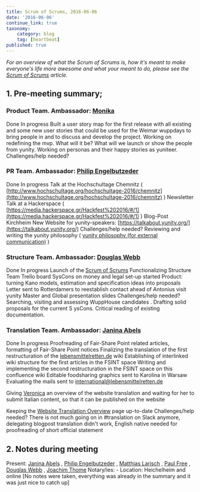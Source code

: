 ```yaml
---
title: Scrum of Scrums, 2016-06-06
date: '2016-06-06'
continue_link: true
taxonomy:
    category: blog
    tag: [heartbeat]
published: true
---
```


_For an overview of what the Scrum of Scrums is, how it's meant to make everyone's life more awesome and what your meant to do, please see the_ _[Scrum of Scrums](/wiki/display/YUN/heartbeat) article._

## 1\. Pre-meeting summary;

### Product Team. Ambassador: [Monika](/wiki/display/~MonikaBav)

Done In progress Built a user story map for the first release with all existing and some new user stories that could be used for the Weimar wuppdays to bring people in and to discuss and develop the project. Working on redefining the mvp. What will it be? What will we launch or show the people from yunity. Working on personas and their happy stories as yuniteer. Challenges/help needed?
### PR Team. Ambassador: [Philip Engelbutzeder](/wiki/display/~Philip)

Done In progress Talk at the Hochschultage Chemnitz ( [http://www.hochschultage.org/hochschultage-2016/chemnitz](http://www.hochschultage.org/hochschultage-2016/chemnitz) ) Newsletter Talk at a Hackerspace ( [https://media.hackerspace.gr/Hackfest%202016/#/1](https://media.hackerspace.gr/Hackfest%202016/#/1) ) Blog-Post Kirchheim New Website for yunity-speakers: [https://talkabout.yunity.org/](https://talkabout.yunity.org/) Challenges/help needed? Reviewing and writing the yunity philosophy ( [yunity philosophy (for external communication)](/wiki/pages/viewpage.action?pageId=20545559) )
### Structure Team. Ambassador: [Douglas Webb](/wiki/display/~dmhwebb)

Done In progress Launch of the [Scrum of Scrums](/wiki/display/YUN/heartbeat) Functionalizing Structure Team Trello board SysCons on money and legal set-up started Product: turning Kano models, estimation and specification ideas into proposals Letter sent to Rotterdamers to reestablish contact ahead of Antonius visit yunity Master and Global presentation slides Challenges/help needed? Searching, visiting and assessing WuppHouse candidates . Drafting solid proposals for the current S ysCons. Critical reading of existing documentation.
### Translation Team. Ambassador: [Janina Abels](/wiki/display/~Janina)

Done In progress Proofreading of Fair-Share Point related articles, formatting of Fair-Share Point notices Finalizing the translation of the first restructuration of the [lebensmittelretten.de](http://lebensmittelretten.de) wiki Establishing of interlinked wiki structure for the first articles in the FSINT space Writing and implementing the second restructuration in the FSINT space on this confluence wiki Editable foodsharing graphics sent to Karolina in Warsaw Evaluating the mails sent to [international@lebensmittelretten.de](mailto:international@lebensmittelretten.de)

Giving [Veronica](/wiki/display/~Vero) an overview of the website translation and waiting for her to submit Italian content, so that it can be published on the website

Keeping the [Website Translation Overview](/wiki/display/YUN/Website+Translation+Overview) page up-to-date Challenges/help needed? There is not much going on in #translation on Slack anymore, delegating blogpost translation didn't work, English native needed for proofreading of short official statement
## 2\. Notes during meeting

Present: [Janina Abels](/wiki/display/~Janina) , [Philip Engelbutzeder](/wiki/display/~Philip) , [Matthias Larisch](/wiki/display/~matthias) , [Paul Free](/wiki/display/~Paul+Free) , [Douglas Webb](/wiki/display/~dmhwebb) , [Joachim Thome](/wiki/display/~Joachim+Thome) Notary/ies: - Location: Heichelheim and online [No notes were taken, everything was already in the summary and it was just nice to catch up]
